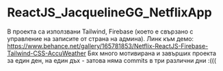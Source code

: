 # ReactJS_JacquelineGG_NetflixApp
В проекта са използвани Tailwind, Firebase (което е свързано с управление на записите от страна на админа).
Линк към демо: https://www.behance.net/gallery/165781853/Netflix-ReactJS-Firebase-Tailwind-CSS-AccuWeather
Бях много мотивирана и завърших проекта за един ден, на един дъх - затова няма commits в три различни дни :(((


